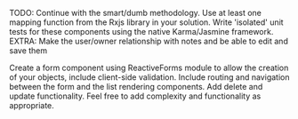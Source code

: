 TODO:
Continue with the smart/dumb methodology.
Use at least one mapping function from the Rxjs library in your solution.
Write 'isolated' unit tests for these components using the native Karma/Jasmine
framework.
EXTRA: Make the user/owner relationship with notes and be able to edit and save them

Create a form component using ReactiveForms module to allow the creation of your
objects, include client-side validation.
Include routing and navigation between the form and the list rendering components.
Add delete and update functionality.
Feel free to add complexity and functionality as appropriate.